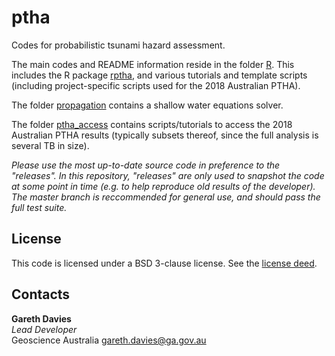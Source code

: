 # ptha
Codes for probabilistic tsunami hazard assessment. 

The main codes and README information reside in the folder [R](R). This
includes the R package [rptha](R/rptha), and various tutorials and template
scripts (including project-specific scripts used for the 2018 Australian PTHA).

The folder [propagation](propagation) contains a shallow water equations solver.

The folder [ptha_access](ptha_access) contains scripts/tutorials to access the
2018 Australian PTHA results (typically subsets thereof, since the full
analysis is several TB in size).

*Please use the most up-to-date source code in preference to the "releases".
In this repository, "releases" are only used to snapshot the code at some point
in time (e.g. to help reproduce old results of the developer). The master
branch is reccommended for general use, and should pass the full test suite.*


## License

This code is licensed under a BSD 3-clause license. See the [license deed](LICENSE).

## Contacts

**Gareth Davies**  
*Lead Developer*  
Geoscience Australia
<gareth.davies@ga.gov.au>
